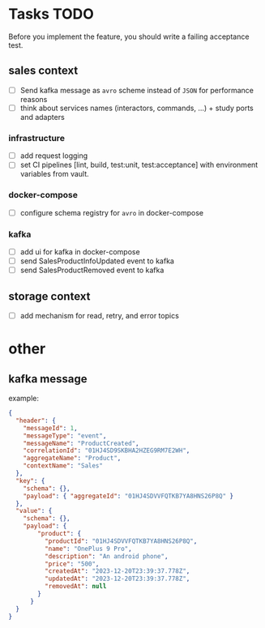 # Tasks TODO

Before you implement the feature, you should write a failing acceptance test.
## sales context
- [ ] Send kafka message as `avro` scheme instead of `JSON` for performance reasons
- [ ] think about services names (interactors, commands, ...) + study ports and adapters
### infrastructure
- [ ] add request logging
- [ ] set CI pipelines [lint, build, test:unit, test:acceptance] with environment variables from vault.
### docker-compose
- [ ] configure schema registry for `avro` in docker-compose
### kafka
- [ ] add ui for kafka in docker-compose
- [ ] send SalesProductInfoUpdated event to kafka
- [ ] send SalesProductRemoved event to kafka

## storage context 
- [ ] add mechanism for read, retry, and error topics


# other
## kafka message
example:
```json
{
  "header": {
    "messageId": 1,
    "messageType": "event",
    "messageName": "ProductCreated",
    "correlationId": "01HJ4SD9SKBHA2HZEG9RM7E2WH",
    "aggregateName": "Product",
    "contextName": "Sales"
  },
  "key": {
    "schema": {},
    "payload": { "aggregateId": "01HJ4SDVVFQTKB7YA8HNS26P8Q" }
  },
  "value": {
    "schema": {},
    "payload": {
        "product": {
          "productId": "01HJ4SDVVFQTKB7YA8HNS26P8Q",
          "name": "OnePlus 9 Pro",
          "description": "An android phone",
          "price": "500",
          "createdAt": "2023-12-20T23:39:37.778Z",
          "updatedAt": "2023-12-20T23:39:37.778Z",
          "removedAt": null
        }
      }
  }
}
```
